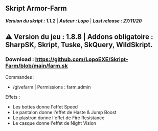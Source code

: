 Skript Armor-Farm
-------------

**_Version du skript : 1.1.2_** 
 | 
 **_Auteur : Lopo_**
| 
**_Last release : 27/11/20_**

⚠️ Version du jeu : 1.8.8 | Addons obligatoire : SharpSK, Skript, Tuske, SkQuery, WildSkript. 
-------------

### Download : https://github.com/LopoEXE/Skript-Farm/blob/main/farm.sk

Commandes : 
- /givefarm | Permissions : farm.admin

Effets :
- Les bottes donne l'effet Speed 
- Le pantalon donne l'effet de Haste & Jump Boost
- Le plastron donne l'effet de Fire Resistance
- Le casque donne l'effet de Night Vision
 
